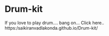 # Drum-kit

If you love to play drum....
bang on... Click here..
https:/saikiranvadlakonda.github.io/Drum-kit/
